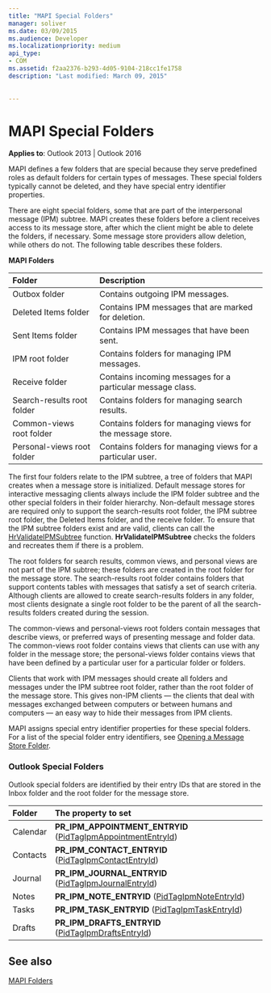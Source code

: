 ```yaml
---
title: "MAPI Special Folders"
manager: soliver
ms.date: 03/09/2015
ms.audience: Developer
ms.localizationpriority: medium
api_type:
- COM
ms.assetid: f2aa2376-b293-4d05-9104-218cc1fe1758
description: "Last modified: March 09, 2015"
 
 
---
```


# MAPI Special Folders

  
  
**Applies to**: Outlook 2013 | Outlook 2016 
  
MAPI defines a few folders that are special because they serve predefined roles as default folders for certain types of messages. These special folders typically cannot be deleted, and they have special entry identifier properties.
  
There are eight special folders, some that are part of the interpersonal message (IPM) subtree. MAPI creates these folders before a client receives access to its message store, after which the client might be able to delete the folders, if necessary. Some message store providers allow deletion, while others do not. The following table describes these folders.
  
**MAPI Folders**

|**Folder**|**Description**|
|:-----|:-----|
|Outbox folder  <br/> |Contains outgoing IPM messages.  <br/> |
|Deleted Items folder  <br/> |Contains IPM messages that are marked for deletion.  <br/> |
|Sent Items folder  <br/> |Contains IPM messages that have been sent.  <br/> |
|IPM root folder  <br/> |Contains folders for managing IPM messages.  <br/> |
|Receive folder  <br/> |Contains incoming messages for a particular message class.  <br/> |
|Search-results root folder  <br/> |Contains folders for managing search results.  <br/> |
|Common-views root folder  <br/> |Contains folders for managing views for the message store.  <br/> |
|Personal-views root folder  <br/> |Contains folders for managing views for a particular user.  <br/> |
   
The first four folders relate to the IPM subtree, a tree of folders that MAPI creates when a message store is initialized. Default message stores for interactive messaging clients always include the IPM folder subtree and the other special folders in their folder hierarchy. Non-default message stores are required only to support the search-results root folder, the IPM subtree root folder, the Deleted Items folder, and the receive folder. To ensure that the IPM subtree folders exist and are valid, clients can call the [HrValidateIPMSubtree](hrvalidateipmsubtree.md) function. **HrValidateIPMSubtree** checks the folders and recreates them if there is a problem. 
  
The root folders for search results, common views, and personal views are not part of the IPM subtree; these folders are created in the root folder for the message store. The search-results root folder contains folders that support contents tables with messages that satisfy a set of search criteria. Although clients are allowed to create search-results folders in any folder, most clients designate a single root folder to be the parent of all the search-results folders created during the session. 
  
The common-views and personal-views root folders contain messages that describe views, or preferred ways of presenting message and folder data. The common-views root folder contains views that clients can use with any folder in the message store; the personal-views folder contains views that have been defined by a particular user for a particular folder or folders.
  
Clients that work with IPM messages should create all folders and messages under the IPM subtree root folder, rather than the root folder of the message store. This gives non-IPM clients — the clients that deal with messages exchanged between computers or between humans and computers — an easy way to hide their messages from IPM clients. 
  
MAPI assigns special entry identifier properties for these special folders. For a list of the special folder entry identifiers, see [Opening a Message Store Folder](opening-a-message-store-folder.md).
  
### Outlook Special Folders

Outlook special folders are identified by their entry IDs that are stored in the Inbox folder and the root folder for the message store.
  
|**Folder**|**The property to set**|
|:-----|:-----|
|Calendar  <br/> |**PR_IPM_APPOINTMENT_ENTRYID** ([PidTagIpmAppointmentEntryId](pidtagipmappointmententryid-canonical-property.md))  <br/> |
|Contacts  <br/> |**PR_IPM_CONTACT_ENTRYID** ([PidTagIpmContactEntryId](pidtagipmcontactentryid-canonical-property.md))  <br/> |
|Journal  <br/> |**PR_IPM_JOURNAL_ENTRYID** ([PidTagIpmJournalEntryId](pidtagipmjournalentryid-canonical-property.md))  <br/> |
|Notes  <br/> |**PR_IPM_NOTE_ENTRYID** ([PidTagIpmNoteEntryId](pidtagipmnoteentryid-canonical-property.md))  <br/> |
|Tasks  <br/> |**PR_IPM_TASK_ENTRYID** ([PidTagIpmTaskEntryId](pidtagipmtaskentryid-canonical-property.md))  <br/> |
|Drafts  <br/> |**PR_IPM_DRAFTS_ENTRYID** ([PidTagIpmDraftsEntryId](pidtagipmdraftsentryid-canonical-property.md))  <br/> |
   
## See also



[MAPI Folders](mapi-folders.md)

